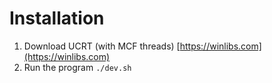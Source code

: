 # Installation

1. Download UCRT (with MCF threads) [https://winlibs.com](https://winlibs.com)
2. Run the program `./dev.sh`
